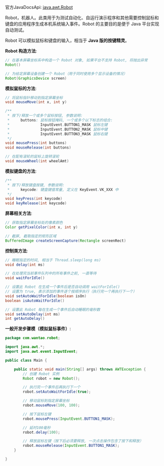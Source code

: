 官方JavaDocsApi: [java.awt.Robot](https://docs.oracle.com/javase/8/docs/api/java/awt/Robot.html)

Robot，机器人。此类用于为测试自动化、自运行演示程序和其他需要控制鼠标和键盘的应用程序生成本机系统输入事件。Robot 的主要目的是便于 Java 平台实现自动测试。

Robot 可以模拟鼠标和键盘的输入，相当于 **Java 版的按键精灵**。

**Robot 构造方法**:

```java
// 在基本屏幕坐标系中构造一个 Robot 对象, 如果平台不支持 Robot, 将抛出异常
Robot()

// 为给定屏幕设备创建一个 Robot（用于同时使用多个显示设备的情况）
Robot(GraphicsDevice screen)
```

**模拟鼠标的方法**:

```java
// 将鼠标指针移动到指定屏幕坐标
void mouseMove(int x, int y)

/**
 * 按下/释放一个或多个鼠标按钮, 参数说明:
 *     buttons: 鼠标按钮掩码, 一个或多个以下标志的组合:
 *              InputEvent.BUTTON1_MASK 鼠标左键
 *              InputEvent.BUTTON2_MASK 鼠标中键
 *              InputEvent.BUTTON3_MASK 鼠标右键
 */
void mousePress(int buttons)
void mouseRelease(int buttons)

// 在配有滚轮的鼠标上旋转滚轮
void mouseWheel(int wheelAmt)
```

**模拟键盘的方法**:

```java
/**
 * 按下/释放键盘按键, 参数说明:
 *     keycode: 键盘键值常量, 定义在 KeyEvent.VK_XXX 中
 */
void keyPress(int keycode)
void keyRelease(int keycode)
```

**屏幕相关方法**:

```java
// 获取指定屏幕坐标处的像素颜色
Color getPixelColor(int x, int y)

// 截屏, 截取指定的矩形区域
BufferedImage createScreenCapture(Rectangle screenRect)
```

**控制类方法**:

```java
// 睡眠指定的时间, 相当于 Thread.sleep(long ms)
void delay(int ms)

// 在处理完当前事件队列中的所有事件之前, 一直等待
void waitForIdle()

// 设置此 Robot 在生成一个事件后是否自动调用 waitForIdle()
// 设置为 true, 表示添加的事件逐个按顺序执行（执行完一个再执行下一个）
void setAutoWaitForIdle(boolean isOn)
boolean isAutoWaitForIdle()

// 设置此 Robot 每在生成一个事件后自动睡眠的毫秒数
void setAutoDelay(int ms)
int getAutoDelay()
```

**一般开发步骤模（模拟鼠标事件）**:

```java
package com.wantao.robot;

import java.awt.*;
import java.awt.event.InputEvent;

public class Main {

    public static void main(String[] args) throws AWTException {
        // 创建 Robot 实例
        Robot robot = new Robot();

        // 执行完一个事件后再执行下一个
        robot.setAutoWaitForIdle(true);

        // 移动鼠标到指定屏幕坐标
        robot.mouseMove(100, 100);

        // 按下鼠标左键
        robot.mousePress(InputEvent.BUTTON1_MASK);

        // 延时100毫秒
        robot.delay(100);

        // 释放鼠标左键（按下后必须要释放, 一次点击操作包含了按下和释放）
        robot.mouseRelease(InputEvent.BUTTON1_MASK);
    }

}
```

